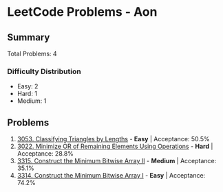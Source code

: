 # LeetCode Problems - Aon

## Summary
Total Problems: 4

### Difficulty Distribution

- Easy: 2
- Hard: 1
- Medium: 1

## Problems

1. [3053. Classifying Triangles by Lengths](https://leetcode.com/problems/classifying-triangles-by-lengths/) - **Easy** | Acceptance: 50.5%
2. [3022. Minimize OR of Remaining Elements Using Operations](https://leetcode.com/problems/minimize-or-of-remaining-elements-using-operations/) - **Hard** | Acceptance: 28.8%
3. [3315. Construct the Minimum Bitwise Array II](https://leetcode.com/problems/construct-the-minimum-bitwise-array-ii/) - **Medium** | Acceptance: 35.1%
4. [3314. Construct the Minimum Bitwise Array I](https://leetcode.com/problems/construct-the-minimum-bitwise-array-i/) - **Easy** | Acceptance: 74.2%